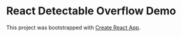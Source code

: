 # React Detectable Overflow Demo

This project was bootstrapped with [Create React App](https://github.com/facebookincubator/create-react-app).
